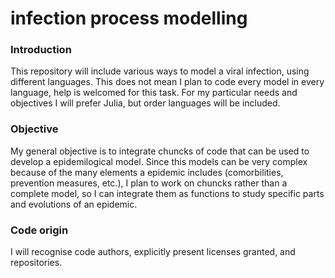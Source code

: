 # infection process modelling
### Introduction
This repository will include various ways to model a viral infection, using different languages. This does not mean I plan to code every model in every language, help is welcomed for this task. For my particular needs and objectives I will prefer Julia, but order languages will be included.

### Objective
My general objective is to integrate chuncks of code that can be used to develop a epidemilogical model. Since this models can be very complex because of the many elements a epidemic includes (comorbilities, prevention measures, etc.), I plan to work on chuncks rather than a complete model, so I can integrate them as functions to study specific parts and evolutions of an epidemic.

### Code origin
I will recognise code authors, explicitly present licenses granted, and repositories. 
